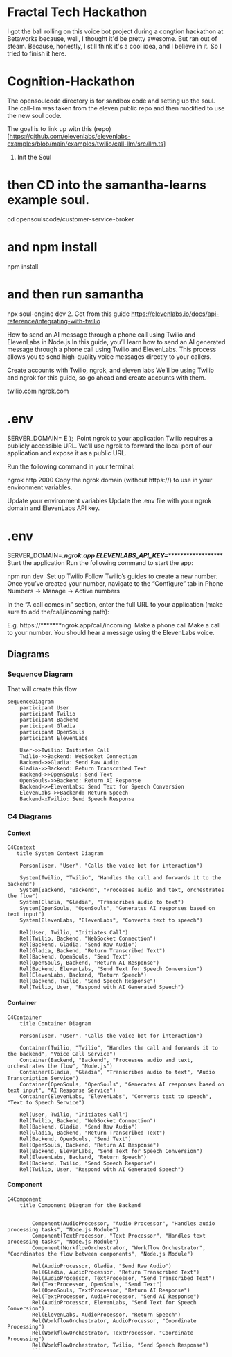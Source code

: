 # Fractal Tech Hackathon
I got the ball rolling on this voice bot project during a congtion hackathon at Betaworks because, well, I thought it'd be pretty awesome. But ran out of steam. Because, honestly, I still think it's a cool idea, and I believe in it. So I tried to finish it here.


# Cognition-Hackathon
The opensoulcode directory is for sandbox code and setting up the soul.
The call-llm was taken from the eleven public repo and then modified to use the new soul code.

The goal is to link up witn this (repo)[https://github.com/elevenlabs/elevenlabs-examples/blob/main/examples/twilio/call-llm/src/llm.ts]



1. Init the Soul
# then CD into the samantha-learns example soul.
cd opensoulscode/customer-service-broker
# and npm install
npm install
# and then run samantha
npx soul-engine dev
2. Got from this guide https://elevenlabs.io/docs/api-reference/integrating-with-twilio

How to send an AI message through a phone call using Twilio and ElevenLabs in Node.js
In this guide, you’ll learn how to send an AI generated message through a phone call using Twilio and ElevenLabs. This process allows you to send high-quality voice messages directly to your callers.

Create accounts with Twilio, ngrok, and eleven labs
We’ll be using Twilio and ngrok for this guide, so go ahead and create accounts with them.

twilio.com
ngrok.com
​

# .env
SERVER_DOMAIN=
E
);
​
Point ngrok to your application
Twilio requires a publicly accessible URL. We’ll use ngrok to forward the local port of our application and expose it as a public URL.

Run the following command in your terminal:


ngrok http 2000
Copy the ngrok domain (without https://) to use in your environment variables.


Update your environment variables
Update the .env file with your ngrok domain and ElevenLabs API key.


# .env
SERVER_DOMAIN=*******.ngrok.app
ELEVENLABS_API_KEY=*************************
​
Start the application
Run the following command to start the app:

npm run dev
​
Set up Twilio
Follow Twilio’s guides to create a new number. Once you’ve created your number, navigate to the “Configure” tab in Phone Numbers -> Manage -> Active numbers

In the “A call comes in” section, enter the full URL to your application (make sure to add the/call/incoming path):

E.g. https://*******ngrok.app/call/incoming
​
Make a phone call
Make a call to your number. You should hear a message using the ElevenLabs voice.



## Diagrams

### Sequence Diagram
That will create this flow
``` mermaid
sequenceDiagram   
    participant User
    participant Twilio
    participant Backend
    participant Gladia
    participant OpenSouls
    participant ElevenLabs

    User->>Twilio: Initiates Call
    Twilio->>Backend: WebSocket Connection
    Backend->>Gladia: Send Raw Audio
    Gladia->>Backend: Return Transcribed Text
    Backend->>OpenSouls: Send Text
    OpenSouls->>Backend: Return AI Response
    Backend->>ElevenLabs: Send Text for Speech Conversion
    ElevenLabs->>Backend: Return Speech
    Backend-xTwilio: Send Speech Response
```

### C4 Diagrams

#### Context
``` mermaid
C4Context
   title System Context Diagram

    Person(User, "User", "Calls the voice bot for interaction")

    System(Twilio, "Twilio", "Handles the call and forwards it to the backend")
    System(Backend, "Backend", "Processes audio and text, orchestrates the flow")
    System(Gladia, "Gladia", "Transcribes audio to text")
    System(OpenSouls, "OpenSouls", "Generates AI responses based on text input")
    System(ElevenLabs, "ElevenLabs", "Converts text to speech")

    Rel(User, Twilio, "Initiates Call")
    Rel(Twilio, Backend, "WebSocket Connection")
    Rel(Backend, Gladia, "Send Raw Audio")
    Rel(Gladia, Backend, "Return Transcribed Text")
    Rel(Backend, OpenSouls, "Send Text")
    Rel(OpenSouls, Backend, "Return AI Response")
    Rel(Backend, ElevenLabs, "Send Text for Speech Conversion")
    Rel(ElevenLabs, Backend, "Return Speech")
    Rel(Backend, Twilio, "Send Speech Response")
    Rel(Twilio, User, "Respond with AI Generated Speech")
```

#### Container
``` mermaid
C4Container
    title Container Diagram

    Person(User, "User", "Calls the voice bot for interaction")

    Container(Twilio, "Twilio", "Handles the call and forwards it to the backend", "Voice Call Service")
    Container(Backend, "Backend", "Processes audio and text, orchestrates the flow", "Node.js")
    Container(Gladia, "Gladia", "Transcribes audio to text", "Audio Transcription Service")
    Container(OpenSouls, "OpenSouls", "Generates AI responses based on text input", "AI Response Service")
    Container(ElevenLabs, "ElevenLabs", "Converts text to speech", "Text to Speech Service")

    Rel(User, Twilio, "Initiates Call")
    Rel(Twilio, Backend, "WebSocket Connection")
    Rel(Backend, Gladia, "Send Raw Audio")
    Rel(Gladia, Backend, "Return Transcribed Text")
    Rel(Backend, OpenSouls, "Send Text")
    Rel(OpenSouls, Backend, "Return AI Response")
    Rel(Backend, ElevenLabs, "Send Text for Speech Conversion")
    Rel(ElevenLabs, Backend, "Return Speech")
    Rel(Backend, Twilio, "Send Speech Response")
    Rel(Twilio, User, "Respond with AI Generated Speech")
```

#### Component
``` mermaid
C4Component
    title Component Diagram for the Backend

   
        Component(AudioProcessor, "Audio Processor", "Handles audio processing tasks", "Node.js Module")
        Component(TextProcessor, "Text Processor", "Handles text processing tasks", "Node.js Module")
        Component(WorkflowOrchestrator, "Workflow Orchestrator", "Coordinates the flow between components", "Node.js Module")

        Rel(AudioProcessor, Gladia, "Send Raw Audio")
        Rel(Gladia, AudioProcessor, "Return Transcribed Text")
        Rel(AudioProcessor, TextProcessor, "Send Transcribed Text")
        Rel(TextProcessor, OpenSouls, "Send Text")
        Rel(OpenSouls, TextProcessor, "Return AI Response")
        Rel(TextProcessor, AudioProcessor, "Send AI Response")
        Rel(AudioProcessor, ElevenLabs, "Send Text for Speech Conversion")
        Rel(ElevenLabs, AudioProcessor, "Return Speech")
        Rel(WorkflowOrchestrator, AudioProcessor, "Coordinate Processing")
        Rel(WorkflowOrchestrator, TextProcessor, "Coordinate Processing")
        Rel(WorkflowOrchestrator, Twilio, "Send Speech Response")
        ```
